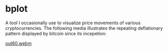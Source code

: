 # bplot

A tool I occasionally use to visualize price movements of various cryptocurrencies. The following media illustrates the repeating deflationary pattern displayed by bitcoin since its incepetion:

[out60.webm](https://github.com/user-attachments/assets/d3f4d828-0729-462f-938a-4ad7015637a6)
